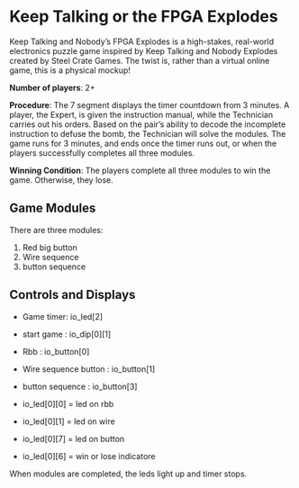 # Keep Talking or the FPGA Explodes

Keep Talking and Nobody’s FPGA Explodes is a high-stakes, real-world electronics puzzle game inspired by Keep Talking and Nobody Explodes created by Steel Crate Games. The twist is, rather than a virtual online game, this is a physical mockup!


**Number of players**: 2+

**Procedure**: The 7 segment displays the timer countdown from 3 minutes. A player, the Expert, is given the instruction manual, while the Technician carries out his orders. Based on the pair’s ability to decode the incomplete instruction to defuse the bomb, the Technician will solve the modules. The game runs for 3 minutes, and ends once the timer runs out, or when the players successfully completes all three modules.

**Winning Condition**: The players complete all three modules to win the game. Otherwise, they lose.


## Game Modules

There are three modules:
  1. Red big button
  2. Wire sequence
  3. button sequence

## Controls and Displays

* Game timer: io_led[2]
* start game : io_dip[0][1]

* Rbb : io_button[0]
* Wire sequence button : io_button[1]
* button sequence : io_button[3]

* io_led[0][0] = led on rbb
* io_led[0][1] = led on wire 
* io_led[0][7] = led on button
* io_led[0][6] = win or lose indicatore

When modules are completed, the leds light up and timer stops.




